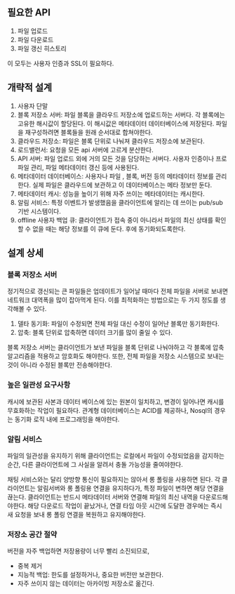 ## 필요한 API 
1. 파일 업로드
2. 파일 다운로드
3. 파일 갱신 히스토리

이 모두는 사용자 인증과 SSL이 필요하다.

## 개략적 설계
1. 사용자 단말
2. 블록 저장소 서버: 파일 블록을 클라우드 저장소에 업로드하는 서버다. 각 블록에는 고유한 해시값이 할당된다. 이 해시값은 메타데이터 데이터베이스에 저장된다. 파일을 재구성하려면 블록들을 원래 순서대로 합쳐야한다.
3. 클라우드 저장소: 파일은 블록 단위로 나눠져 클라우드 저장소에 보관된다. 
4. 로드밸런서: 요청을 모든 api 서버에 고르게 분산한다.
5. API 서버: 파일 업로드 외에 거의 모든 것을 담당하는 서버다. 사용자 인증이나 프로파일 관리, 파일 메타데이터 갱신 등에 사용된다.
6. 메타데이터 데이터베이스: 사용자나 파일 , 블록, 버전 등의 메타데이터 정보를 관리한다. 실제 파일은 클라우드에 보관하고 이 데이터베이스는 메타 정보만 둔다.
7. 메타데이터 캐시: 성능을 높이기 위해 자주 쓰이는 메타데이터는 캐시한다.
8. 알림 서비스: 특정 이벤트가 발생했음을 클라이언트에 알리는 데 쓰이는 pub/sub 기반 시스템이다. 
9. offline 사용자 백업 큐: 클라이언트가 접속 중이 아니라서 파일의 최신 상태를 확인할 수 없을 때는 해당 정보를 이 큐에 둔다. 후에 동기화되도록한다.

## 설계 상세
### 블록 저장소 서버
정기적으로 갱신되는 큰 파일들은 업데이트가 일어날 때마다 전체 파일을 서버로 보내면 네트워크 대역폭을 많이 잡아먹게 된다. 이를 최적화하는 방법으로는 두 가지 정도를 생각해볼 수 있다. 
1. 델타 동기화: 파일이 수정되면 전체 파일 대신 수정이 일어난 블록만 동기화한다.
2. 압축: 블록 단위로 압축하면 데이터 크기를 많이 줄일 수 있다.

블록 저장소 서버는 클라이언트가 보낸 파일을 블록 단위로 나눠야하고 각 블록에 압축 알고리즘을 적용하고 암호화도 해야한다. 또한, 전체 파일을 저장소 시스템으로 보내는 것이 아니라 수정된 블록만 전송해야한다.

### 높은 일관성 요구사항
캐시에 보관된 사본과 데이터 베이스에 있는 원본이 일치하고, 변경이 일어나면 캐시를 무효화하는 작업이 필요하다.
관계형 데이터베이스는 ACID를 제공하나, Nosql의 경우는 동기화 로직 내에 프로그래밍을 해야한다.

### 알림 서비스
파일의 일관성을 유지하기 위해 클라이언트는 로컬에서 파일이 수정되었음을 감지하는 순간, 다른 클라이언트에 그 사실을 알려서 충돌 가능성을 줄여야한다. 

채팅 서비스와는 달리 양방향 통신이 필요하지는 않아서 롱 폴링을 사용하면 된다. 각 클라이언트는 알림서버와 롱 폴링용 연결을 유지하다가, 특정 파일이 변하면 해당 연결을 끊는다. 클라이언트는 반드시 메타데이터 서버와 연결해 파일의 최신 내역을 다운로드해야한다. 해당 다운로드 작업이 끝났거나, 연결 타임 아웃 시간에 도달한 경우에는 즉시 새 요청을 보내 롱 폴링 연결을 복원하고 유지해야한다.

### 저장소 공간 절약
버전을 자주 백업하면 저장용량이 너무 빨리 소진되므로, 
- 중복 제거
- 지능적 백업: 한도를 설정하거나, 중요한 버전만 보관한다.
- 자주 쓰이지 않는 데이터는 아카이빙 저장소로 옮긴다. 

